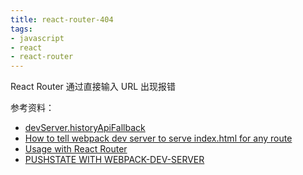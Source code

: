 ```yaml
---
title: react-router-404
tags: 
- javascript 
- react 
- react-router
---
```


React Router 通过直接输入 URL 出现报错

参考资料：

- [devServer.historyApiFallback](https://webpack.js.org/configuration/dev-server/#devserver-historyapifallback)
- [How to tell webpack dev server to serve index.html for any route](https://stackoverflow.com/questions/31945763/how-to-tell-webpack-dev-server-to-serve-index-html-for-any-route)
- [Usage with React Router](https://redux.js.org/advanced/usage-with-react-router)
- [PUSHSTATE WITH WEBPACK-DEV-SERVER](https://jaketrent.com/post/pushstate-webpack-dev-server/)

